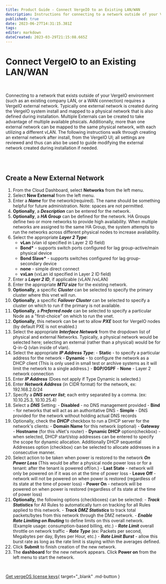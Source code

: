 ```yaml
---
title: Product Guide - Connect VergeIO to an Existing LAN/WAN
description: Instructions for connecting to a network outside of your VergeIO environnment, such as company LAN, WAN connection, etc.
published: true
date: 2023-06-27T14:31:15.381Z
tags: 
editor: markdown
dateCreated: 2023-03-29T21:15:08.665Z
---
```


# Connect VergeIO  to an Existing LAN/WAN

<br>

Connecting to a network that exists outside of your VergeIO environment (such as an existing company LAN, or a WAN connection) requires a VergeIO  external network. Typically one external network is created during the VergeIO  system install and mapped to a physical network that is also defined during installation. Multiple Externals can be created to take advantage of multiple available phsicals. Additionally, more than one external network can be mapped to the same physical network, with each utilizing a different vLAN. The following instructions walk through creating an external network after install, from the VergeIO  UI; all settings are reviewed and thus can also be used to guide modifying the external network created during installation if needed.

<br>
<br>

## Create a New External Network

1.  From the Cloud Dashboard, select **Networks** from the left menu.
2.  Select **New External** from the left menu.
3.  Enter a ***Name*** for the network(required). The name should be something helpful for future administration. Note: spaces are not permitted.
4.  **Optionally**, a ***Description*** can be entered for the network.
5.  **Optionally**, a ***HA Group*** can be defined for the network. HA Groups define two or more networks to provide high availability. When multiple networks are assigned to the same HA Group, the system attempts to run the networks across different physical nodes to increase availability.
6.  Select the appropriate ***Layer 2 Type***:
    -   **vLan** (vlan id specified in Layer 2 ID field)
    -   **Bond\*** - supports switch ports configured for lag group-active/main physical device
    -   **Bond Slave\*** - supports switches configured for lag group-secondary device
    -   **none** \- simple direct connect
    -   **vxLan** (vxLan id specified in Layer 2 ID field)
7.  Enter a ***Layer 2 ID***, if applicable (vLAN /vxLAN)
8.  Enter the appropriate ***MTU size*** for the existing network.
9.  **Optionally**, a specific ***Cluster*** can be selected to specify the primary cluster where this vnet will run.
10.  **Optionally**, a specific ***Failover Cluster*** can be selected to specify a cluster on which to run if the primary is not available.
11.  **Optionally**, a ***Preferred node*** can be selected to specify a particular Node as a "first-choice" on which to run the vnet.
12.  **Optionally**, this network can be set to allow ***PXE*** boot for VergeIO  nodes (by default PXE is not enabled.)
13.  Select the appropriate ***Interface Network*** from the dropdown list of physical and external Networks. Typically, a physical network would be selected here; selecting an external (rather than a physical) would be for Q-in-Q (vlan inside of vlan).
14.  Select the appropriate ***IP Address Type***:
    -   **Static** - to specify a particular address for the network
    -   **Dynamic** - to configure the network as a DHCP client (This is only used in small test or archive systems as it will limit the network to a single address.)
    -   **BGP/OSPF**
    -   **None** - Layer 2 network connection
15.  Enter ***IP Address*** (Does not apply if Type Dynamic is selected.)
16.  Enter ***Network Address*** (in CIDR format) for the network, ex: 192.168.2.0/24
17.  Specify a ***DNS server list***; each entry separated by a comma. (ex: 10.10.25.3, 10.10.25.4)
18.  Select a ***DNS*** Setting:
    -   **Disabled** - no DNS management provided
    -   **Bind** \- for networks that will act as an authoritative DNS
    -   **Simple** - DNS provided for the network without holding actual DNS records
19.  Optionally, check the ***DHCP*** checkbox to run a DHCP server for the network's clients:
    -   **Domain Name** for this network (optional)
    -   **Gateway**
    -   **Hostname** (for this vNet's router)
    -   **Dynamic DHCP** option(checkbox) - when selected, DHCP start/stop addresses can be entered to specify the scope for dynamic allocation. Additionally DHCP sequential Addresses option (checkbox) can be selected to allocate addresses in a consecutive manner.
20.  Select action to be taken when power is restored to the network ***On Power Loss*** (This would be after a physical node power loss or for a tenant: after the tenant is powered off/on.)
    -   **Last State** - network will only be powered on if it was on at the time of power loss
    -   **Leave Off** - network will not be powered on when power is restored (regardless of its state at the time of power loss)
    -   **Power On** - network will be powered on when power is restored (regardless of its state at the time of power loss)
21.  **Optionally,** the following options (checkboxes) can be selected:
    -   ***Track Statistics*** for All Rules to automatically turn on tracking for all Rules applied to this network.
    -   ***Track DMZ Statistics*** to track total packets/bytes from this network through the DMZ network.
    -   ***Enable Rate Limiting on Routing*** to define limits on this overall network. (Example usage: consumption-based billing, etc.)
    -   ***Rate Limit*** overall throttle on network traffic
    -   ***Rate Type*** (ex: Packets per second, Megabytes per day, Bytes per Hour, etc.)
    -   ***Rate Limit Burst*** - allow this burst rate as long as the rate limit is staying within the averages defined.
22.  Click **Submit** to finish creation of the new network.
23.  The **dashboard** for the new network appears. Click **Power on** from the left menu to start the network.

<br>

[Get vergeOS license keys](https://www.verge.io/test-drive){ target="_blank" .md-button }